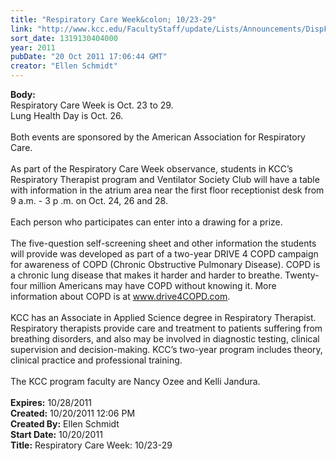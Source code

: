 ```yaml
---
title: "Respiratory Care Week&colon; 10/23-29"
link: "http://www.kcc.edu/FacultyStaff/update/Lists/Announcements/DispForm.aspx?ID=489"
sort_date: 1319130404000
year: 2011
pubDate: "20 Oct 2011 17:06:44 GMT"
creator: "Ellen Schmidt"
---
```


<div><b>Body:</b> <div class=ExternalClass30CD580C270E42BC85B4EEC074E1D128>
<div>Respiratory Care Week is Oct. 23 to 29.</div>
<div>Lung Health Day is Oct. 26.</div>
<div> </div>
<div>Both events are sponsored by the American Association for Respiratory Care.</div>
<div> </div>
<div>As part of the Respiratory Care Week observance, students in KCC’s Respiratory Therapist program and Ventilator Society Club will have a table with information in the atrium area near the first floor receptionist desk from 9 a.m. - 3 p .m. on Oct. 24, 26 and 28.</div>
<div> </div>
<div>Each person who participates can enter into a drawing for a prize.</div>
<div> </div>
<div>The five-question self-screening sheet and other information the students will provide was developed as part of a two-year DRIVE 4 COPD campaign for awareness of COPD (Chronic Obstructive Pulmonary Disease). COPD is a chronic lung disease that makes it harder and harder to breathe. Twenty-four million Americans may have COPD without knowing it. More information about COPD is at <a href="http://www.drive4copd.com/">www.drive4COPD.com</a>.</div>
<div> </div>
<div>KCC has an Associate in Applied Science degree in Respiratory Therapist. Respiratory therapists provide care and treatment to patients suffering from breathing disorders, and also may be involved in diagnostic testing, clinical <br>supervision and decision-making. KCC’s two-year program includes theory, clinical practice and professional training.</div>
<div> </div>
<div>The KCC program faculty are Nancy Ozee and Kelli Jandura.</div>
<div> </div></div></div>
<div><b>Expires:</b> 10/28/2011</div>
<div><b>Created:</b> 10/20/2011 12:06 PM</div>
<div><b>Created By:</b> Ellen Schmidt</div>
<div><b>Start Date:</b> 10/20/2011</div>
<div><b>Title:</b> Respiratory Care Week: 10/23-29</div>
